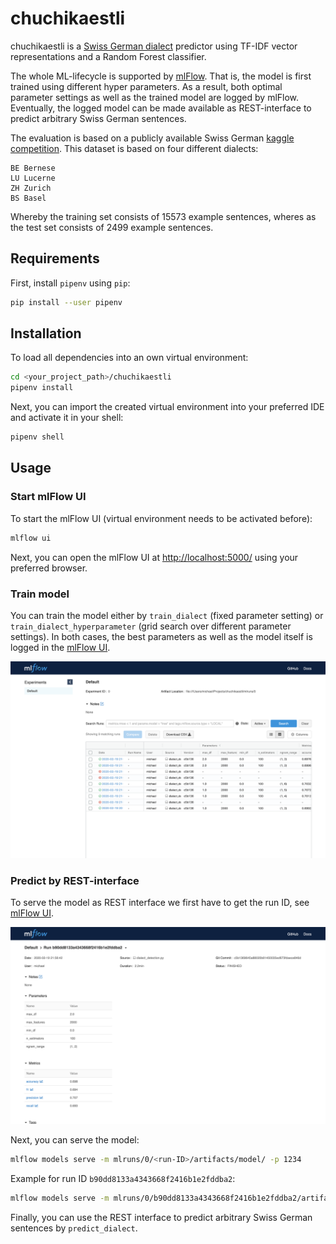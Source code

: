 # chuchikaestli

chuchikaestli is a [Swiss German dialect](https://en.wikipedia.org/wiki/Swiss_German) predictor using TF-IDF vector 
representations and a Random Forest classifier. 

The whole ML-lifecycle is supported by [mlFlow](https://mlflow.org/). That is, the model is first trained using 
different hyper parameters. As a result, both optimal parameter settings as well as the trained model are logged by 
mlFlow. Eventually, the logged model can be made available as REST-interface to predict arbitrary Swiss German 
sentences.

The evaluation is based on a publicly available Swiss German 
[kaggle competition](https://www.kaggle.com/c/swiss-dialect-identification/overview). This dataset is based on four
different dialects:

```
BE Bernese
LU Lucerne
ZH Zurich
BS Basel
```

Whereby the training set consists of 15573 example sentences, wheres as the test set consists of 2499 example sentences.

## Requirements

First, install `pipenv` using `pip`:

```bash
pip install --user pipenv
```

## Installation

To load all dependencies into an own virtual environment:

```bash
cd <your_project_path>/chuchikaestli
pipenv install
```

Next, you can import the created virtual environment into your preferred IDE and activate it in your shell:

```bash
pipenv shell
```

## Usage

### Start mlFlow UI

To start the mlFlow UI (virtual environment needs to be activated before):

```bash
mlflow ui
```

Next, you can open the mlFlow UI at [http://localhost:5000/](http://localhost:5000/) using your preferred browser.

### Train model

You can train the model either by `train_dialect` (fixed parameter setting) or `train_dialect_hyperparameter` (grid 
search over different parameter settings). In both cases, the best parameters as well as the model itself is logged 
in the [mlFlow UI](http://localhost:5000/).

![mlflow_ui_overview](./img/mlflow_overview.png)

### Predict by REST-interface

To serve the model as REST interface we first have to get the run ID, see [mlFlow UI](http://localhost:5000/).

![mlflow_ui_job](./img/mlflow_job.png)

Next, you can serve the model:
```bash
mlflow models serve -m mlruns/0/<run-ID>/artifacts/model/ -p 1234
```

Example for run ID `b90dd8133a4343668f2416b1e2fddba2`:

```bash
mlflow models serve -m mlruns/0/b90dd8133a4343668f2416b1e2fddba2/artifacts/model/ -p 1234
```

Finally, you can use the REST interface to predict arbitrary Swiss German sentences by `predict_dialect`.